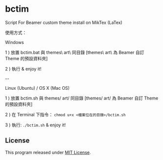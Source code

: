 bctim
=====

Script For Beamer custom theme install on MikTex (LaTex)

使用方式：

Windows

1 ) 放置 bctim.bat 與 themes\ art\ 同目錄 [themes\ art\ 為 Beamer 自訂 Theme 的預設資料夾]

2 ) 執行 & enjoy it!

--

Linux (Ubuntu) / OS X (Mac OS)

1 ) 放置 bctim.sh 與 themes/ art/ 同目錄 [themes/ art/ 為 Beamer 自訂 Theme 的預設資料夾]

2 ) 在 Terminal 下指令： `chmod u+x <檔案位在的目錄>/bctim.sh`

3 ) 執行: `./bctim.sh` & enjoy it!

## License

This program released under [MIT License](LICENSE).
